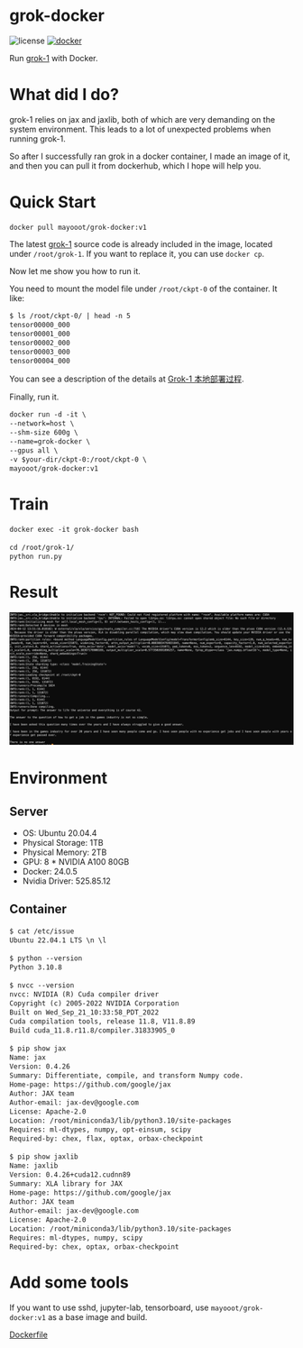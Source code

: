 # grok-docker

![license](https://img.shields.io/hexpm/l/plug.svg)
[![docker](https://img.shields.io/docker/pulls/mayooot/grok-docker.svg)](https://hub.docker.com/r/mayooot/grok-docker)

Run [grok-1](https://github.com/xai-org/grok-1.git) with Docker.

# What did I do?

grok-1 relies on jax and jaxlib, both of which are very demanding on the system environment. This leads to a lot of
unexpected problems when running grok-1.

So after I successfully ran grok in a docker container, I made an image of it, and then you can pull it from dockerhub,
which I hope will help you.

# Quick Start

~~~
docker pull mayooot/grok-docker:v1
~~~

The latest [grok-1](https://github.com/xai-org/grok-1.git) source code is already included in the image, located
under `/root/grok-1`.
If you want to replace it, you can use `docker cp`.

Now let me show you how to run it.

You need to mount the model file under `/root/ckpt-0` of the container.
It like:

~~~
$ ls /root/ckpt-0/ | head -n 5
tensor00000_000
tensor00001_000
tensor00002_000
tensor00003_000
tensor00004_000
~~~

You can see a description of the details
at [Grok-1 本地部署过程](https://www.yuque.com/jasonxue/fi82qm/ziblwg0wo3eoid02?singleDoc#KBvnw).

Finally, run it.

~~~
docker run -d -it \
--network=host \
--shm-size 600g \
--name=grok-docker \
--gpus all \
-v $your-dir/ckpt-0:/root/ckpt-0 \
mayooot/grok-docker:v1
~~~

# Train

~~~ 
docker exec -it grok-docker bash

cd /root/grok-1/
python run.py
~~~

# Result

![result.png](result.png)

# Environment

## Server

* OS: Ubuntu 20.04.4
* Physical Storage: 1TB
* Physical Memory: 2TB
* GPU: 8 * NVIDIA A100 80GB
* Docker: 24.0.5
* Nvidia Driver: 525.85.12

## Container

~~~ shell
$ cat /etc/issue
Ubuntu 22.04.1 LTS \n \l

$ python --version
Python 3.10.8

$ nvcc --version
nvcc: NVIDIA (R) Cuda compiler driver
Copyright (c) 2005-2022 NVIDIA Corporation
Built on Wed_Sep_21_10:33:58_PDT_2022
Cuda compilation tools, release 11.8, V11.8.89
Build cuda_11.8.r11.8/compiler.31833905_0

$ pip show jax
Name: jax
Version: 0.4.26
Summary: Differentiate, compile, and transform Numpy code.
Home-page: https://github.com/google/jax
Author: JAX team
Author-email: jax-dev@google.com
License: Apache-2.0
Location: /root/miniconda3/lib/python3.10/site-packages
Requires: ml-dtypes, numpy, opt-einsum, scipy
Required-by: chex, flax, optax, orbax-checkpoint

$ pip show jaxlib
Name: jaxlib
Version: 0.4.26+cuda12.cudnn89
Summary: XLA library for JAX
Home-page: https://github.com/google/jax
Author: JAX team
Author-email: jax-dev@google.com
License: Apache-2.0
Location: /root/miniconda3/lib/python3.10/site-packages
Requires: ml-dtypes, numpy, scipy
Required-by: chex, optax, orbax-checkpoint
~~~

# Add some tools

If you want to use sshd, jupyter-lab, tensorboard, use `mayooot/grok-docker:v1` as a base image and build.

[Dockerfile](Dockerfile)